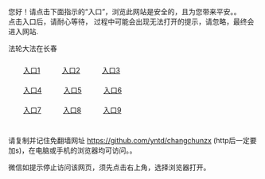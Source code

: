 您好！请点击下面指示的“入口”，浏览此网站是安全的，且为您带来平安。。 <br/>
点击入口后，请耐心等待， 过程中可能会出现无法打开的提示，请忽略，最终会进入网站. </br>

法轮大法在长春<br/>
<div style="padding:10px"><a style="margin:20px" target="_blank" href="https://d3pwlz2cczy1cb.cloudfront.net/2Qpsp?zktcwba" id="ccLink1" rel="nofollow">入口1</a> <a target="_blank" style="margin:20px" href="https://d1phf3kpc6nwnx.cloudfront.net/2Qpsp?gxuaxy" id="ccLink2" rel="nofollow">入口2</a> <a style="margin:20px" target="_blank" href="https://d3j5rogovgtnfg.cloudfront.net/2Qpsp?ixrgcpan" id="ccLink3" rel="nofollow">入口3</a></div>

<div style="padding:10px" ><a style="margin:20px" target="_blank" href="https://d3pwlz2cczy1cb.cloudfront.net/2Qpsp?zktcwba" id="ccLink4" rel="nofollow">入口4</a> <a style="margin:20px" href="https://d1phf3kpc6nwnx.cloudfront.net/2Qpsp?gxuaxy" target="_blank" id="ccLink5" rel="nofollow">入口5</a> <a style="margin:20px" href="https://d3j5rogovgtnfg.cloudfront.net/2Qpsp?ixrgcpan" target="_blank" id="ccLink6" rel="nofollow">入口6</a></div>

<div style="padding:10px"><a style="margin:20px" target="_blank" href="https://d3pwlz2cczy1cb.cloudfront.net/2Qpsp?zktcwba" id="ccLink7" rel="nofollow">入口7</a> <a style="margin:20px" href="https://d1phf3kpc6nwnx.cloudfront.net/2Qpsp?gxuaxy" target="_blank" id="ccLink8" rel="nofollow">入口8</a> <a style="margin:20px" target="_blank" href="https://d3j5rogovgtnfg.cloudfront.net/2Qpsp?ixrgcpan" id="ccLink9" rel="nofollow">入口9</a></div>

<br/>



请复制并记住免翻墙网址 https://github.com/yntd/changchunzx (http后一定要加s)，在电脑或手机的浏览器均可访问。。<br/>

微信如提示停止访问该网页，须先点击右上角，选择浏览器打开。
